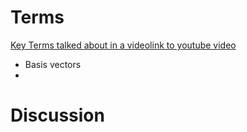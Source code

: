 # Terms
<ins>Key Terms talked about in a video</ins>[link to youtube video](https://www.youtube.com/watch?v=k7RM-ot2NWY)
* Basis vectors
* 

# Discussion

